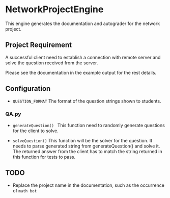 # NetworkProjectEngine

This engine generates the documentation and autograder for the network project.

## Project Requirement

A successful client need to establish a connection with remote server and solve the question received from the server.

Please see the documentation in the example output for the rest details.

## Configuration

- ```QUESTION_FORMAT``` The format of the question strings shown to students.

### QA.py

- ```generateQuestion() ```
  This function need to randomly generate questions for the client to solve.

- ```solveQuestion()```
  This function will be the solver for the question. It needs to parse generated string from generateQuestion() and
  solve it. The returned answer from the client has to match the string returned in this function for tests to pass.

## TODO

- Replace the project name in the documentation, such as the occurrence of ```math bot```